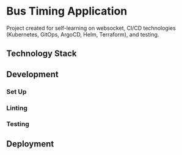 # Bus Timing Application

Project created for self-learning on websocket, CI/CD technologies (Kubernetes, GitOps, ArgoCD, Helm, Terraform), and testing.

## Technology Stack

## Development

### Set Up

### Linting

### Testing

## Deployment



